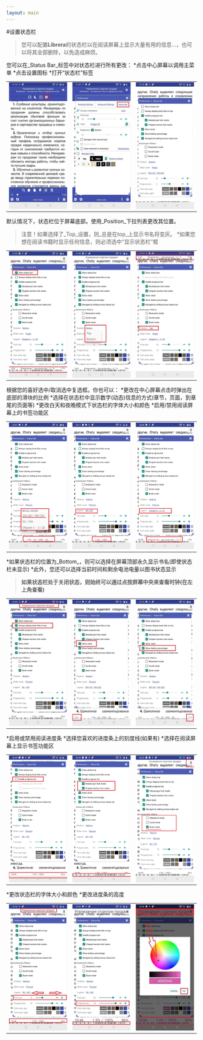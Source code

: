 ```yaml
---
layout: main
---
```


#设置状态栏

>您可以配置**Librera**的状态栏以在阅读屏幕上显示大量有用的信息...，也可以将其全部删除，以免造成麻烦。

您可以在_Status Bar_标签中对状态栏进行所有更改：
*点击中心屏幕以调用主菜单
*点击设置图标
*打开“状态栏”标签

||||
|-|-|-|
|![](1.jpg)|![](2.jpg)|![](3.jpg)|

默认情况下，状态栏位于屏幕底部。使用_Position_下拉列表更改其位置。
>注意！如果选择了_Top_设置，则_总是在top_上显示书名将变灰。
*如果您想在阅读书籍时显示任何信息，则必须选中“显示状态栏”框

||||
|-|-|-|
|![](20.jpg)|![](22.jpg)|![](21.jpg)|

根据您的喜好选中/取消选中复选框。你也可以：
*更改在中心屏幕点击时弹出在底部的滑块的比例
*选择在状态栏中显示数字(动态)信息的方式(章节，页面，到章尾的页面等)
*更改白天和夜晚模式下状态栏的字体大小和颜色
*启用/禁用阅读屏幕上的书签功能区

||||
|-|-|-|
|![](30.jpg)|![](31.jpg)|![](32.jpg)|

*如果状态栏的位置为_Bottom_，则可以选择在屏幕顶部永久显示书名(即使状态栏未显示)
*此外，您还可以选择当前时间和剩余电池电量以图书状态显示
> **如果状态栏处于关闭状态，则始终可以通过点按屏幕中央来查看时钟(在左上角查看)**
 
||||
|-|-|-|
|![](40.jpg)|![](41.jpg)|![](42.jpg)|

*启用或禁用阅读进度条
*选择您喜欢的进度条上的刻度线(如果有)
*选择在阅读屏幕上显示书签功能区

||||
|-|-|-|
|![](50.jpg)|![](51.jpg)|![](52.jpg)|

*更改状态栏的字体大小和颜色
*更改进度条的高度

||||
|-|-|-|
|![](60.jpg)|![](61.jpg)|![](622.jpg)|
